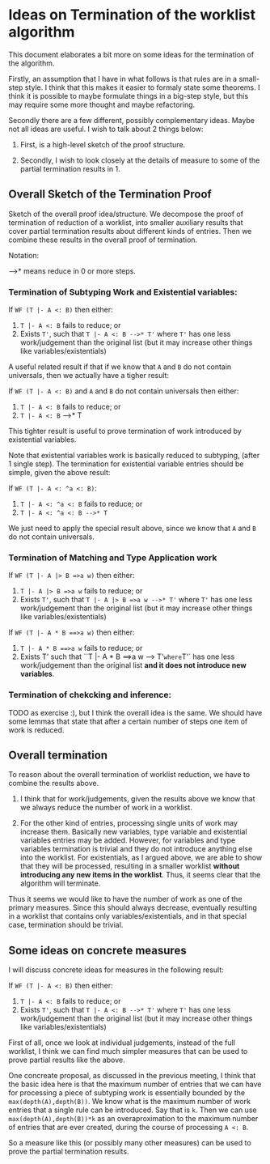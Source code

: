 # Ideas on Termination of the worklist algorithm

This document elaborates a bit more on some ideas for the termination of the algorithm. 

Firstly, an assumption that I have in what follows is that rules are in a small-step style. 
I think that this makes it easier to formaly state some theorems. I think it is possible to maybe 
formulate things in a big-step style, but this may require some more thought and maybe refactoring.

Secondly there are a few  different, possibly complementary ideas. Maybe not all ideas are useful. 
I wish to talk about 2 things below:

1. First, is a high-level sketch of the proof structure.

2. Secondly, I wish to look closely at the details of measure to some of the partial 
termination results in 1.

## Overall Sketch of the Termination Proof

Sketch of the overall proof idea/structure. We decompose the proof of termination of reduction 
of a worklist, into smaller auxiliary results that cover partial termination results about 
different kinds of entries. Then we combine these results in the overall proof of termination.

Notation:

-->*   means reduce in 0 or more steps.

### Termination of Subtyping Work and Existential variables:

If `WF (T |- A <: B)` then either:
  1. `T |- A <: B` fails to reduce; or 
  2. Exists `T'`, such that `T |- A <: B -->* T'`   where `T'` has one less work/judgement than the original list (but it may increase other things like variables/existentials)

A useful related result if that if we know that `A` and `B` do not contain universals, then 
we actually have a tigher result:

If `WF (T |- A <: B)` and `A` and `B` do not contain universals then either:
  1. `T |- A <: B` fails to reduce; or 
  2. `T |- A <: B` -->* T

This tighter result is useful to prove termination of work introduced by existential variables. 

Note that existential variables work is basically reduced to subtyping, (after 1 single step). 
The termination for existential variable entries should be simple, given the above result:

If `WF (T |- A <: ^a <: B)`:
  1. `T |- A <: ^a <: B` fails to reduce; or 
  2. `T |- A <: ^a <: B -->* T`

We just need to apply the special result above, since we know that `A` and `B` do not contain universals.

### Termination of Matching and Type Application work

If `WF (T |- A |> B =>a w)` then either:
  1. `T |- A |> B =>a w` fails to reduce; or 
  2. Exists `T'`, such that `T |- A |> B =>a w -->* T'`   where `T'` has one less work/judgement than the original list (but it may increase other things like variables/existentials)

If `WF (T |- A * B ==>a w)` then either:
  1. `T |- A * B ==>a w` fails to reduce; or 
  2. Exists T' such that ``T |- A * B ==>a w --> T'` where `T'` has one less work/judgement than the original list **and it does not introduce new variables**.

### Termination of chekcking and inference: 

TODO as exercise :), but I think the overall idea is the same. We should have some lemmas that state that after a certain number of steps one item of work is reduced.

## Overall termination

To reason about the overall termination of worklist reduction, we have to combine the results above. 

1. I think that for work/judgements, given the results above we know that we always reduce the number of work in a worklist. 

2. For the other kind of entries, processing single units of work may increase them. Basically new variables, type variable and 
existential variables entries may be added. However, for variables and type variables termination is trivial and they do not 
introduce anything else into the worklist. For existentials, as I argued above, we are able to show that they will be processed, 
resulting in a smaller worklist **without introducing any new items in the worklist**. Thus, it seems clear that the algorithm 
will terminate. 

Thus it seems we would like to have the number of work as one of the primary measures. Since this should always decrease, 
eventually resulting in a worklist that contains only variables/existentials, and in that special case, termination should 
be trivial.

## Some ideas on concrete measures

I will discuss concrete ideas for measures in the following result:

If `WF (T |- A <: B)` then either:
  1. `T |- A <: B` fails to reduce; or 
  2. Exists `T'`, such that `T |- A <: B -->* T'`   where `T'` has one less work/judgement than the original list (but it may increase other things like variables/existentials)

First of all, once we look at individual judgements, instead of the full worklist, I think we 
can find much simpler measures that can be used to prove partial results like the above.

One concreate proposal, as discussed in the previous meeting, I think that the basic idea here is that the maximum number of entries 
that we can have for processing a piece of subtyping work is essentially bounded by the `max(depth(A),depth(B))`. 
We know what is the maximum number of work entries that a single rule can be introduced. Say that is `k`. Then 
we can use `max(depth(A),depth(B))*k` as an overaproximation to the maximum number of entries that are ever created, during 
the course of processing `A <: B`.

So a measure like this (or possibly many other measures) can be used to prove the partial termination results.

